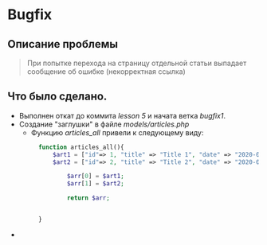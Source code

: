 # Bugfix
## Описание проблемы
> При попытке перехода на страницу отдельной статьи выпадает сообщение об ошибке (некорректная ссылка)
## Что было сделано.
- Выполнен откат до коммита _lesson 5_ и начата ветка _bugfix1_.
- Создание "заглушки" в файле _models/articles.php_
  * Функцию _articles_all_ привели к следующему виду:
      ```php
        function articles_all(){
            $art1 = ["id"=> 1, "title" => "Title 1", "date" => "2020-01-01", "content" => "Lorem ipsum dolor sit amet, consectetur adipiscing elit. Aliquam sapien risus, tempus nec massa ut, venenatis mattis nisi. Ut eu nibh orci."];
            $art2 = ["id"=> 2, "title" => "Title 2", "date" => "2020-01-01", "content" => "Lorem ipsum dolor sit amet, consectetur adipiscing elit. Aliquam sapien risus, tempus nec massa ut, venenatis mattis nisi. Ut eu nibh orci."];
    
                $arr[0] = $art1;
                $arr[1] = $art2;
    
                return $arr;
    
    
        }
      ```
- 
 
